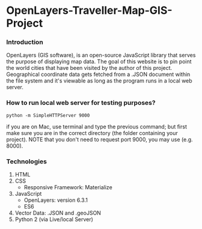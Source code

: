 # OpenLayers-Traveller-Map-GIS-Project

### Introduction

OpenLayers (GIS software), is an open-source JavaScript library that serves the
purpose of displaying map data. The goal of this website is to pin point the world
cities that have been visited by the author of this project. Geographical coordinate 
data gets fetched from a .JSON document within the file system and it's viewable as 
long as the program runs in a local web server.

### How to run local web server for testing purposes?

`python -m SimpleHTTPServer 9000`

if you are on Mac, use terminal and type the previous command; but first 
make sure you are in the correct directory (the folder containing your project).
NOTE that you don't need to request port 9000, you may use (e.g. 8000).

### Technologies

1. HTML
2. CSS
   * Responsive Framework: Materialize
3. JavaScript
   * OpenLayers: version 6.3.1
   * ES6
4. Vector Data: .JSON and .geoJSON
5. Python 2 (via Live/local Server)
